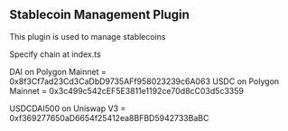 ## Stablecoin Management Plugin

This plugin is used to manage stablecoins

Specify chain at index.ts

DAI on Polygon Mainnet = 0x8f3Cf7ad23Cd3CaDbD9735AFf958023239c6A063
USDC on Polygon Mainnet = 0x3c499c542cEF5E3811e1192ce70d8cC03d5c3359

USDCDAI500 on Uniswap V3 = 0xf369277650aD6654f25412ea8BFBD5942733BaBC